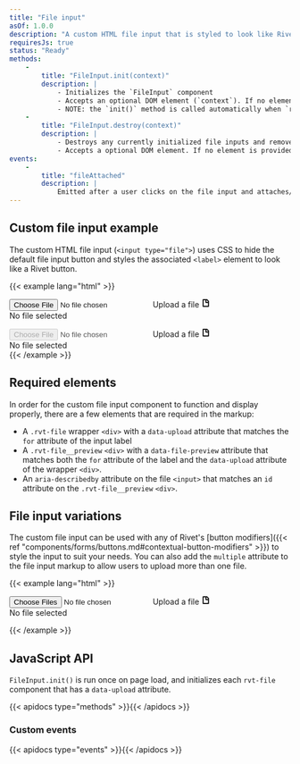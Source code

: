 ```yaml
---
title: "File input"
asOf: 1.0.0
description: "A custom HTML file input that is styled to look like Rivet buttons"
requiresJs: true
status: "Ready"
methods:
    -
        title: "FileInput.init(context)"
        description: |
            - Initializes the `FileInput` component
            - Accepts an optional DOM element (`context`). If no element is provided in the argument it defaults to the `document` element.
            - NOTE: the `init()` method is called automatically when `rivet.js` is loaded.
    -
        title: "FileInput.destroy(context)"
        description: |
            - Destroys any currently initialized file inputs and removes their event listeners.
            - Accepts a optional DOM element. If no element is provided in the argument it defaults to the `document` element. **NOTE**: the optional `context` argument only needs to be passed into `.destroy()` if a DOM element was passed into the `.init()` method. If so, it must be the DOM element that was passed into `.init()` when the `FileInput` was initialized.
events:
    -
        title: "fileAttached"
        description: |
            Emitted after a user clicks on the file input and attaches/uploads a file.
---
```

## Custom file input example
The custom HTML file input (`<input type="file">`) uses CSS to hide the default file input button and styles the associated `<label>` element to look like a Rivet button.

{{< example lang="html" >}}<div class="rvt-file" data-upload="my-file-input">
    <input type="file" id="my-file-input" aria-describedby="file-description">
    <label for="my-file-input" class="rvt-button">
        <span>Upload a file</span>
        <svg aria-hidden="true" xmlns="http://www.w3.org/2000/svg" width="16" height="16" viewBox="0 0 16 16">
            <path fill="currentColor" d="M10.41,1H3.5A1.3,1.3,0,0,0,2.2,2.3V13.7A1.3,1.3,0,0,0,3.5,15h9a1.3,1.3,0,0,0,1.3-1.3V4.39ZM11.8,5.21V6H9.25V3h.34ZM4.2,13V3h3V6.75A1.25,1.25,0,0,0,8.5,8h3.3v5Z"/>
        </svg>
    </label>
    <div class="rvt-file__preview" data-file-preview="my-file-input" id="file-description">
        No file selected
    </div>
</div>

<div class="rvt-file rvt-m-top-sm" data-upload="my-file-input-2">
    <input type="file" id="my-file-input-2" aria-describedby="file-description" disabled>
    <label for="my-file-input" class="rvt-button">
        <span>Upload a file</span>
        <svg aria-hidden="true" xmlns="http://www.w3.org/2000/svg" width="16" height="16" viewBox="0 0 16 16">
            <path fill="currentColor" d="M10.41,1H3.5A1.3,1.3,0,0,0,2.2,2.3V13.7A1.3,1.3,0,0,0,3.5,15h9a1.3,1.3,0,0,0,1.3-1.3V4.39ZM11.8,5.21V6H9.25V3h.34ZM4.2,13V3h3V6.75A1.25,1.25,0,0,0,8.5,8h3.3v5Z"/>
        </svg>
    </label>
    <div class="rvt-file__preview" data-file-preview="my-file-input" id="file-description">
        No file selected
    </div>
</div>
{{< /example >}}

## Required elements
In order for the custom file input component to function and display properly, there are a few elements that are required in the markup:

- A `.rvt-file` wrapper `<div>` with a `data-upload` attribute that matches the `for` attribute of the input label
- A `.rvt-file__preview` `<div>` with a `data-file-preview` attribute that matches both the `for` attribute of the label and the `data-upload` attribute of the wrapper `<div>`.
- An `aria-describedby` attribute on the file `<input>` that matches an `id` attribute on the `.rvt-file__preview` `<div>`.

## File input variations
The custom file input can be used with any of Rivet's [button modifiers]({{< ref "components/forms/buttons.md#contextual-button-modifiers" >}}) to style the input to suit your needs. You can also add the `multiple` attribute to the file input markup to allow users to upload more than one file.

{{< example lang="html" >}}<div class="rvt-file" data-upload="my-file-input-two">
    <input type="file" id="my-file-input-two" aria-describedby="file-description-two" multiple>
    <label for="my-file-input-two" class="rvt-button rvt-button--secondary">
        <span>Upload a file</span>
        <svg aria-hidden="true" xmlns="http://www.w3.org/2000/svg" width="16" height="16" viewBox="0 0 16 16">
            <path fill="currentColor" d="M10.41,1H3.5A1.3,1.3,0,0,0,2.2,2.3V13.7A1.3,1.3,0,0,0,3.5,15h9a1.3,1.3,0,0,0,1.3-1.3V4.39ZM11.8,5.21V6H9.25V3h.34ZM4.2,13V3h3V6.75A1.25,1.25,0,0,0,8.5,8h3.3v5Z"/>
        </svg>
    </label>
    <div class="rvt-file__preview" data-file-preview="my-file-input-two" id="file-description-two">
        No file selected
    </div>
</div>
{{< /example >}}

## JavaScript API
`FileInput.init()` is run once on page load, and initializes each `rvt-file` component that has a `data-upload` attribute.

{{< apidocs type="methods" >}}{{< /apidocs >}}

### Custom events

{{< apidocs type="events" >}}{{< /apidocs >}}